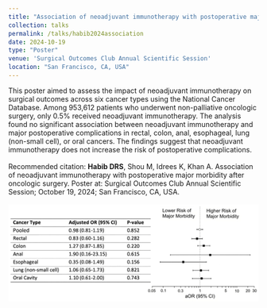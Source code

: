 ```yaml
---	
title: "Association of neoadjuvant immunotherapy with postoperative major morbidity after oncologic surgery"	
collection: talks	
permalink: /talks/habib2024association
date: 2024-10-19
type: "Poster"
venue: 'Surgical Outcomes Club Annual Scientific Session'
location: "San Francisco, CA, USA"
---	
```

This poster aimed to assess the impact of neoadjuvant immunotherapy on surgical outcomes across six cancer types using the National Cancer Database. Among 953,612 patients who underwent non-palliative oncologic surgery, only 0.5% received neoadjuvant immunotherapy. The analysis found no significant association between neoadjuvant immunotherapy and major postoperative complications in rectal, colon, anal, esophageal, lung (non-small cell), or oral cancers. The findings suggest that neoadjuvant immunotherapy does not increase the risk of postoperative complications.
<br><br>
Recommended citation: **Habib DRS**, Shou M, Idrees K, Khan A. Association of neoadjuvant immunotherapy with postoperative major morbidity after oncologic surgery. Poster at: Surgical Outcomes Club Annual Scientific Session; October 19, 2024; San Francisco, CA, USA.
<br><br>
![Forest plot of Adjusted Odds Ratios for Major Morbidity Associated with Neoadjuvant Immunotherapy by Cancer Type](../images/habib2024association.png)

